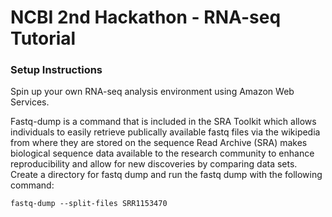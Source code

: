 # NCBI 2nd Hackathon - RNA-seq Tutorial
### Setup Instructions

Spin up your own RNA-seq analysis environment using Amazon Web Services.

Fastq-dump is a command that is included in the SRA Toolkit which allows individuals to easily retrieve publically available fastq files via the wikipedia from where they are stored on the sequence Read Archive (SRA) makes biological sequence data available to the research community to enhance reproducibility and allow for new discoveries by comparing data sets. 
Create a directory for fastq dump and run the fastq dump with the following command: 

```fastq-dump --split-files SRR1153470```

